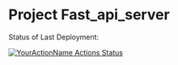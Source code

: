 # Project Fast_api_server

Status of Last Deployment:<br>

[![YourActionName Actions Status](https://github.com/morheus9/Fast_api_server/workflows/pylint/badge.svg)](https://github.com/morheus9/Fast_api_server/actions)
